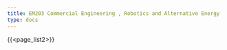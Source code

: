 ```yaml
---
title: EM203 Commercial Engineering , Robotics and Alternative Energy
type: docs
---
```


{{<page_list2>}}





